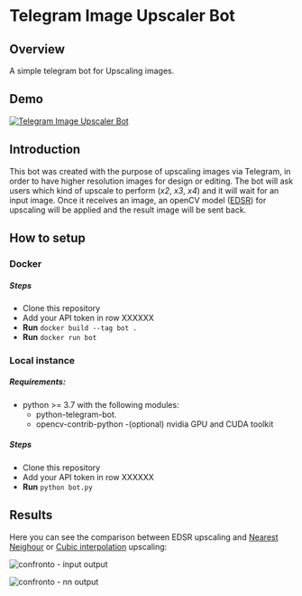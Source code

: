 # Telegram Image Upscaler Bot

## Overview
A simple telegram bot for Upscaling images.

## Demo
[![Telegram Image Upscaler Bot](https://user-images.githubusercontent.com/50525101/154658678-34b59686-6c6b-4875-9b17-b157ac9bd01a.png)](https://youtu.be/-YN-cHnVdJE)


## Introduction
This bot was created with the purpose of upscaling images via Telegram, in order to have higher resolution images for design or editing.
The bot will ask users which kind of upscale to perform (_x2_, _x3_, _x4_) and it will wait for an input image.
Once it receives an image, an openCV model ([EDSR](https://arxiv.org/abs/1707.02921)) for upscaling will be applied and the result image will be sent back.

## How to setup
### Docker
##### Steps
- Clone this repository
- Add your API token in row XXXXXX
- **Run** `docker build --tag bot .`
- **Run** `docker run bot`

### Local instance
##### Requirements:
- python >= 3.7 with the following modules:
  - python-telegram-bot.
  - opencv-contrib-python
-(optional) nvidia GPU and CUDA toolkit
##### Steps
- Clone this repository
- Add your API token in row XXXXXX
- **Run** `python bot.py`

## Results
Here you can see the comparison between EDSR upscaling and [Nearest Neighour](https://en.wikipedia.org/wiki/Nearest_neighbour_algorithm) or [Cubic interpolation](https://en.wikipedia.org/wiki/Bicubic_interpolation) upscaling:



![confronto - input output](https://user-images.githubusercontent.com/50525101/154659754-cdaaca1d-c222-45ba-aa53-287025a6ea30.png)


![confronto - nn output](https://user-images.githubusercontent.com/50525101/154659811-f2b2e032-e69a-4a40-ba77-e10e353f079c.png)

